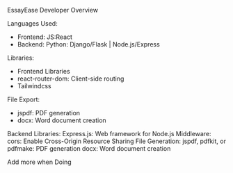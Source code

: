 EssayEase Developer Overview


Languages Used: 
- Frontend: JS:React
- Backend: Python: Django/Flask | Node.js/Express

Libraries: 
- Frontend Libraries
- react-router-dom: Client-side routing
- Tailwindcss
  
File Export:
- jspdf: PDF generation
- docx: Word document creation

Backend Libraries:
Express.js: Web framework for Node.js
Middleware:
cors: Enable Cross-Origin Resource Sharing
File Generation:
jspdf, pdfkit, or pdfmake: PDF generation
docx: Word document creation

Add more when Doing
